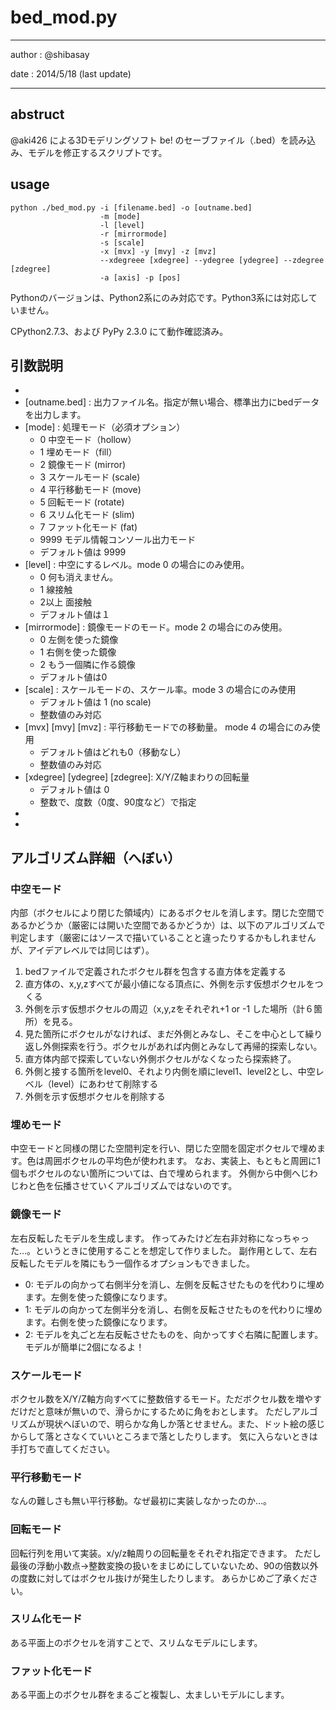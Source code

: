 # bed_mod.py
---

author  : @shibasay 

date    : 2014/5/18 (last update)

---

## abstruct 
@aki426 による3Dモデリングソフト be! のセーブファイル（.bed）を読み込み、モデルを修正するスクリプトです。

## usage


    python ./bed_mod.py -i [filename.bed] -o [outname.bed] 
                        -m [mode] 
                        -l [level] 
                        -r [mirrormode] 
                        -s [scale] 
                        -x [mvx] -y [mvy] -z [mvz] 
                        --xdegreee [xdegree] --ydegree [ydegree] --zdegree [zdegree] 
                        -a [axis] -p [pos]

Pythonのバージョンは、Python2系にのみ対応です。Python3系には対応していません。

CPython2.7.3、および PyPy 2.3.0 にて動作確認済み。

## 引数説明

* [filename.bed]: 入力ファイル名（必須オプション）。これはbe!で作ってね
* [outname.bed] : 出力ファイル名。指定が無い場合、標準出力にbedデータを出力します。
* [mode]        : 処理モード（必須オプション）
    * 0 中空モード（hollow）
    * 1 埋めモード（fill）
	* 2 鏡像モード (mirror)
    * 3 スケールモード (scale)
    * 4 平行移動モード (move)
    * 5 回転モード (rotate)
    * 6 スリム化モード (slim)
    * 7 ファット化モード (fat)
    * 9999 モデル情報コンソール出力モード
    * デフォルト値は 9999
* [level]       : 中空にするレベル。mode 0 の場合にのみ使用。
     * 0 何も消えません。
     * 1 線接触
     * 2以上 面接触
     * デフォルト値は１
* [mirrormode]  : 鏡像モードのモード。mode 2 の場合にのみ使用。
     * 0 左側を使った鏡像
     * 1 右側を使った鏡像
     * 2 もう一個隣に作る鏡像
     * デフォルト値は0
* [scale] : スケールモードの、スケール率。mode 3 の場合にのみ使用
     * デフォルト値は 1 (no scale)
     * 整数値のみ対応
* [mvx] [mvy] [mvz] : 平行移動モードでの移動量。 mode 4 の場合にのみ使用
     * デフォルト値はどれも0（移動なし）
     * 整数値のみ対応
* [xdegree] [ydegree] [zdegree]: X/Y/Z軸まわりの回転量
     * デフォルト値は 0
     * 整数で、度数（0度、90度など）で指定
* [axis]: スリム化／ファット化における平面を指定：X/Y/Z
* [pos]:  スリム化／ファット化における平面の座標位置を指定

## アルゴリズム詳細（へぼい）
### 中空モード
内部（ボクセルにより閉じた領域内）にあるボクセルを消します。閉じた空間であるかどうか（厳密には開いた空間であるかどうか）は、以下のアルゴリズムで判定します（厳密にはソースで描いていることと違ったりするかもしれませんが、アイデアレベルでは同じはず）。

1. bedファイルで定義されたボクセル群を包含する直方体を定義する
2. 直方体の、x,y,zすべてが最小値になる頂点に、外側を示す仮想ボクセルをつくる
3. 外側を示す仮想ボクセルの周辺（x,y,zをそれぞれ+1 or -1 した場所（計６箇所）を見る。
4. 見た箇所にボクセルがなければ、まだ外側とみなし、そこを中心として繰り返し外側探索を行う。ボクセルがあれば内側とみなして再帰的探索しない。
5. 直方体内部で探索していない外側ボクセルがなくなったら探索終了。
6. 外側と接する箇所をlevel0、それより内側を順にlevel1、level2とし、中空レベル（level）にあわせて削除する
7. 外側を示す仮想ボクセルを削除する

### 埋めモード
中空モードと同様の閉じた空間判定を行い、閉じた空間を固定ボクセルで埋めます。色は周囲ボクセルの平均色が使われます。
なお、実装上、もともと周囲に1個もボクセルのない箇所については、白で埋められます。
外側から中側へじわじわと色を伝播させていくアルゴリズムではないのです。

### 鏡像モード
左右反転したモデルを生成します。
作ってみたけど左右非対称になっちゃった…。というときに使用することを想定して作りました。
副作用として、左右反転したモデルを隣にもう一個作るオプションもできました。

* 0: モデルの向かって右側半分を消し、左側を反転させたものを代わりに埋めます。左側を使った鏡像になります。
* 1: モデルの向かって左側半分を消し、右側を反転させたものを代わりに埋めます。右側を使った鏡像になります。
* 2: モデルを丸ごと左右反転させたものを、向かってすぐ右隣に配置します。モデルが簡単に2個になるよ！

### スケールモード
ボクセル数をX/Y/Z軸方向すべてに整数倍するモード。ただボクセル数を増やすだけだと意味が無いので、滑らかにするために角をおとします。
ただしアルゴリズムが現状へぼいので、明らかな角しか落とせません。また、ドット絵の感じからして落とさなくていいところまで落としたりします。
気に入らないときは手打ちで直してください。

### 平行移動モード
なんの難しさも無い平行移動。なぜ最初に実装しなかったのか…。

### 回転モード
回転行列を用いて実装。x/y/z軸周りの回転量をそれぞれ指定できます。
ただし最後の浮動小数点→整数変換の扱いをまじめにしていないため、90の倍数以外の度数に対してはボクセル抜けが発生したりします。
あらかじめご了承ください。

### スリム化モード
ある平面上のボクセルを消すことで、スリムなモデルにします。

### ファット化モード
ある平面上のボクセル群をまるごと複製し、太ましいモデルにします。


